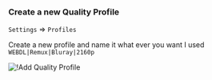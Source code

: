 ### Create a new Quality Profile

`Settings` => `Profiles`

Create a new profile and name it what ever you want I used `WEBDL|Remux|Bluray|2160p`

![!Add Quality Profile](images/uhd-add-quality-profile.png)
